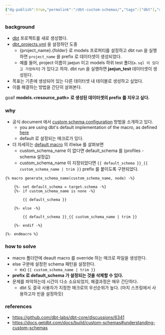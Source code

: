 ```yaml
---
{"dg-publish":true,"permalink":"/dbt-custom-schemas/","tags":["dbt"],"created":"","updated":""}
---
```


### background
- [dbt](https://www.getdbt.com/) 프로젝트를 새로 생성했다.
- [dbt_projects.yml](https://docs.getdbt.com/reference/dbt_project.yml) 을 설정하던 도중
    - {project_name}.{folder} 로 models 프로퍼티를 설정하고 dbt run 을 실행하면 `project_name` 을 prefix 로 데이터셋이 생성되었다.
    - 예를 들어, project 이름이 jaejun 이고 models 하위 test 폴더(`a.sql 이 있다고 가정하자`) 가 있다고 하자. dbt run 을 실행하면 **jaejun_test** 데이터셋이 생성된다.
- 목표는 기존에 생성되어 있는 다른 데이터셋 내 테이블로 생성하고 싶었다.
- 이를 해결하는 방법을 간단히 살펴본다.

goal! **models.<resource_path> 로 생성된 데이터셋의 prefix 를 지우고 싶다.**

### why
- 공식 document 에서 [custom schema configuration](https://docs.getdbt.com/docs/build/custom-schemas#advanced-custom-schema-configuration) 방법을 소개하고 있다.
    - you are using dbt's default implementation of the macro, as defined [here](https://github.com/dbt-labs/dbt-core/blob/main/core/dbt/include/global_project/macros/get_custom_name/get_custom_schema.sql#L47C1-L60)
    - default 로 설정되는 매크로가 있다.
- 더 자세히는 [default macro](https://github.com/dbt-labs/dbt-core/blob/8aaed0e29f9560bc53d9d3e88325a9597318e375/core/dbt/include/global_project/macros/get_custom_name/get_custom_schema.sql#L21) 의 if/else 를 살펴보면
    - custom_schema_name 이 없다면 default_schema 를 (profiles - schema 설정값)
    - custom_schema_name 이 지정되었다면 `{{ default_schema }}_{{ custom_schema_name | trim }}` prefix 를 붙이도록 구현되었다.
 
```template
{% macro generate_schema_name(custom_schema_name, node) -%}

    {%- set default_schema = target.schema -%}
    {%- if custom_schema_name is none -%}

        {{ default_schema }}

    {%- else -%}

        {{ default_schema }}_{{ custom_schema_name | trim }}

    {%- endif -%}

{%- endmacro %}
```

### how to solve
- macro 폴더안에 deault macro 를 override 하는 매크로 파일을 생성한다.
- else 구분에 설정한 schema 패턴을 설정한다.
    - ex) `{{ custom_schema_name | trim }}`
- **prefix 로 default_schema 가 설정되는 것을 삭제할 수 있다.**
- 문제를 파악하는데 시간이 다소 소요되었지, 해결과정은 매우 간단하다.
    - dbt 도 결국 사용자가 지정한 매크로의 우선순위가 높다. (마치 스프링에서 사용하고자 빈을 설정하듯)

### references
- https://github.com/dbt-labs/dbt-core/discussions/6341
- https://docs.getdbt.com/docs/build/custom-schemas#understanding-custom-schemas